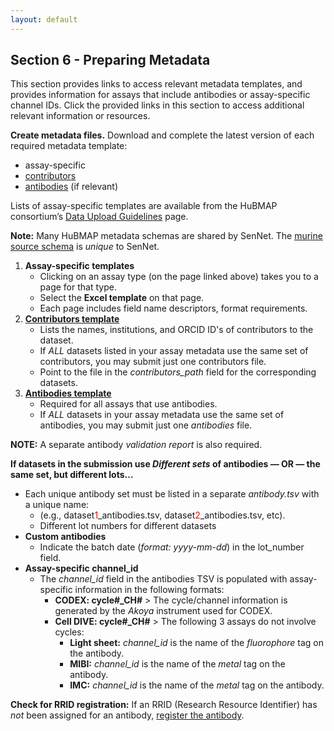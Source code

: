```yaml
---
layout: default
---
```


## Section 6 - Preparing Metadata 
This section provides links to access relevant metadata templates, and provides information for assays that include antibodies or assay-specific channel IDs.
Click the provided links in this section to access additional relevant information or resources.

**Create metadata files.** Download and complete the latest version of each required metadata template:
  - assay-specific
  - <a href="https://hubmapconsortium.github.io/ingest-validation-tools/contributors/current/">contributors</a>
  - <a href="https://hubmapconsortium.github.io/ingest-validation-tools/antibodies/current/">antibodies</a> (if relevant) 
  
  Lists of assay-specific templates are available from the HuBMAP consortium’s <a href="https://hubmapconsortium.github.io/ingest-validation-tools/">Data Upload Guidelines</a> page.
  
  **Note:** Many HuBMAP metadata schemas are shared by SenNet. The <a href="https://docs.sennetconsortium.org/libraries/ingest-validation-tools/schemas/source-murine">murine source schema</a> is _unique_ to SenNet.

1. **Assay-specific templates** 
   - Clicking on an assay type (on the page linked above) takes you to a page for that type.
   - Select the <strong>Excel template</strong> on that page.
   - Each page includes field name descriptors, format requirements.
2. **<a href="https://hubmapconsortium.github.io/ingest-validation-tools/contributors/current/">Contributors template</a>** 
   - Lists the names, institutions, and ORCID ID's of contributors to the dataset.
   - If _ALL_ datasets listed in your assay metadata use the same set of contributors, you may submit just one contributors file.
   - Point to the file in the <em>contributors_path</em> field for the corresponding datasets.
3. **<a href="https://hubmapconsortium.github.io/ingest-validation-tools/antibodies/current/"> Antibodies template</a>** 
   - Required for all assays that use antibodies.
   - If _ALL_ datasets in your assay metadata use the same set of antibodies, you may submit just one <em>antibodies</em> file.
     
**NOTE:** A separate antibody _validation report_ is also required. 

**If datasets in the submission use _Different sets_ of antibodies — OR —  the same set, but different lots...**
  - Each unique antibody set must be listed in a separate _antibody.tsv_ with a unique name:
      - (e.g., dataset<font color=red>1</font>_antibodies.tsv, dataset<font color=red>2</font>_antibodies.tsv, etc).
      - Different lot numbers for different datasets
  - **Custom antibodies**
      - Indicate the batch date (_format: yyyy-mm-dd_) in the lot_number field.
  - **Assay-specific channel_id**
      - The _channel_id_ field in the antibodies TSV is populated with assay-specific information in the following formats:
          - **CODEX: cycle#_CH#** > The cycle/channel information is generated by the <em>Akoya</em> instrument used for CODEX.
          - **Cell DIVE: cycle#_CH#** > The following 3 assays do not involve cycles:
              - **Light sheet:** _channel_id_ is the name of the _fluorophore_ tag on the antibody.
              - **MIBI:** _channel_id_ is the name of the _metal_ tag on the antibody.
              - **IMC:** _channel_id_ is the name of the _metal_ tag on the antibody.

**Check for RRID registration:** If an RRID (Research Resource Identifier) has _not_ been assigned for an antibody, <a href="http://antibodyregistry.org">register the antibody</a>.
